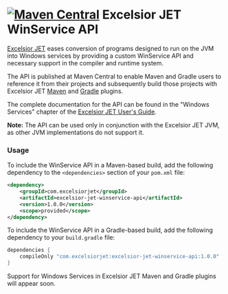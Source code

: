 [![Maven Central](https://img.shields.io/maven-central/v/com.excelsiorjet/excelsior-jet-winservice-api.svg)](https://maven-badges.herokuapp.com/maven-central/com.excelsiorjet/excelsior-jet-winservice-api)
Excelsior JET WinService API
=====

[Excelsior JET](https://www.excelsiorjet.com) eases conversion of programs 
designed to run on the JVM into Windows services by providing a custom
WinService API and necessary support in the compiler and runtime system.

The API is published at Maven Central to enable Maven and Gradle users
to reference it from their projects and subsequently build those projects
with Excelsior JET [Maven](https://www.excelsiorjet.com/maven-plugin)
and [Gradle](https://www.excelsiorjet.com/gradle-plugin) plugins.

The complete documentation for the API can be found in the "Windows Services"
chapter of the [Excelsior JET User's Guide](https://www.excelsiorjet.com/docs).

**Note:** The API can be used only in conjunction with the Excelsior JET JVM,
as other JVM implementations do not support it.

### Usage

To include the WinService API in a Maven-based build, add the following dependency to the `<dependencies>` section  of your `pom.xml` file:

```xml
<dependency>
    <groupId>com.excelsiorjet</groupId>
    <artifactId>excelsior-jet-winservice-api</artifactId>
    <version>1.0.0</version>
    <scope>provided</scope>
</dependency>
```

To include the WinService API in a Gradle-based build, add the following dependency to your `build.gradle` file:

```gradle
dependencies {
    compileOnly "com.excelsiorjet:excelsior-jet-winservice-api:1.0.0"
}
```

Support for Windows Services in Excelsior JET Maven and Gradle plugins will appear soon.